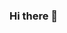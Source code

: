 ### Hi there 👋

<!--
**pinkantman/pinkantman** is a ✨ _special_ ✨ repository because its `README.md` (this file) appears on your GitHub profile.

Here are some ideas to get you started:

- 🔭 I’m currently working on ...
- 🌱 I’m currently learning ...
- 👯 I’m looking to collaborate on ...
- 🤔 I’m looking for help with ...
- 💬 Ask me about ...
- 📫 How to reach me: pinkantman@protonmail.com
- 😄 Pronouns: ...
- ⚡ Fun fact: ...
-->
